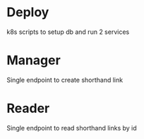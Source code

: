 # Deploy
k8s scripts to setup db and run 2 services

# Manager
Single endpoint to create shorthand link

# Reader
Single endpoint to read shorthand links by id
